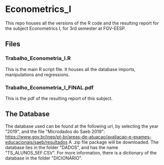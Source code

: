 # Econometrics_I

This repo houses all the versions of the R code and the resulting report for the subject Econometrics I, for 3rd semester at FGV-EESP.

## Files

### Trabalho_Econometria_I.R

This is the main R script file. It houses all the database imports, manipulations and regressions.

### Trabalho_Econometria_I_FINAL.pdf

This is the pdf of the resulting report of this subject.

## The Database

The database used can be found at the following url, by selecting the year "2019", and the file "Microdados do Saeb 2019": <https://www.gov.br/inep/pt-br/areas-de-atuacao/avaliacao-e-exames-educacionais/saeb/resultados>
A  .zip file package will be downloaded. The database lies in the folder "DADOS", and has the name "TS_ALUNOS_5EF.CSV".
For more information, there is a dictionary of the database in the folder "DICIONÁRIO".
